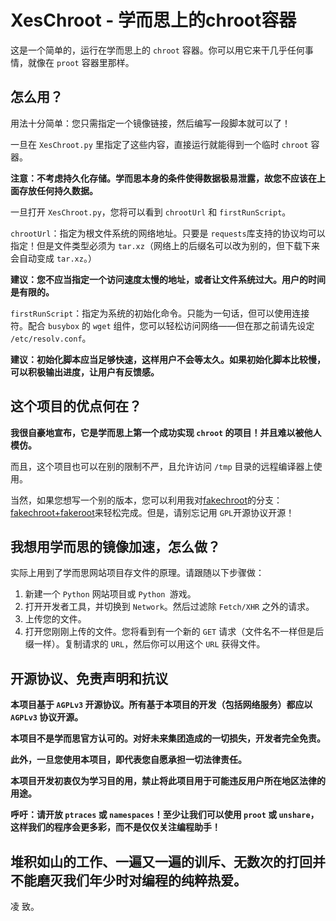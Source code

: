 # XesChroot - 学而思上的chroot容器

这是一个简单的，运行在学而思上的 `chroot` 容器。你可以用它来干几乎任何事情，就像在 `proot` 容器里那样。

## 怎么用？

用法十分简单：您只需指定一个镜像链接，然后编写一段脚本就可以了！

一旦在 `XesChroot.py` 里指定了这些内容，直接运行就能得到一个临时 `chroot` 容器。

**注意：不考虑持久化存储。学而思本身的条件使得数据极易泄露，故您不应该在上面存放任何持久数据。**

一旦打开 `XesChroot.py`，您将可以看到 `chrootUrl` 和 `firstRunScript`。

`chrootUrl`：指定为根文件系统的网络地址。只要是 `requests`库支持的协议均可以指定！但是文件类型必须为 `tar.xz`（网络上的后缀名可以改为别的，但下载下来会自动变成 `tar.xz`。）

**建议：您不应当指定一个访问速度太慢的地址，或者让文件系统过大。用户的时间是有限的。**

`firstRunScript`：指定为系统的初始化命令。只能为一句话，但可以使用连接符。配合 `busybox` 的 `wget` 组件，您可以轻松访问网络——但在那之前请先设定 `/etc/resolv.conf`。

**建议：初始化脚本应当足够快速，这样用户不会等太久。如果初始化脚本比较慢，可以积极输出进度，让用户有反馈感。**

## 这个项目的优点何在？

**我很自豪地宣布，它是学而思上第一个成功实现 `chroot` 的项目！并且难以被他人模仿。**

而且，这个项目也可以在别的限制不严，且允许访问 `/tmp` 目录的远程编译器上使用。

当然，如果您想写一个别的版本，您可以利用我对[fakechroot](https://github.com/dex4er/fakechroot "Github")的分支：[fakechroot+fakeroot](https://github.com/FurryR/fakechroot "Github")来轻松完成。但是，请别忘记用 `GPL`开源协议开源！

## 我想用学而思的镜像加速，怎么做？

实际上用到了学而思网站项目存文件的原理。请跟随以下步骤做：

1. 新建一个 `Python` 网站项目或 `Python `游戏。
2. 打开开发者工具，并切换到 `Network`。然后过滤除 `Fetch/XHR` 之外的请求。
3. 上传您的文件。
4. 打开您刚刚上传的文件。您将看到有一个新的 `GET` 请求（文件名不一样但是后缀一样）。复制请求的 `URL`，然后你可以用这个 `URL` 获得文件。

## 开源协议、免责声明和抗议

**本项目基于 `AGPLv3` 开源协议。所有基于本项目的开发（包括网络服务）都应以 `AGPLv3` 协议开源。**

**本项目不是学而思官方认可的。对好未来集团造成的一切损失，开发者完全免责。**

**此外，一旦您使用本项目，即代表您自愿承担一切法律责任。**

**本项目开发初衷仅为学习目的用，禁止将此项目用于可能违反用户所在地区法律的用途。**

**呼吁：请开放 `ptraces` 或 `namespaces`！至少让我们可以使用 `proot` 或 `unshare`，这样我们的程序会更多彩，而不是仅仅关注编程助手！**

## 堆积如山的工作、一遍又一遍的训斥、无数次的打回并不能磨灭我们年少时对编程的纯粹热爱。

凌 致。
